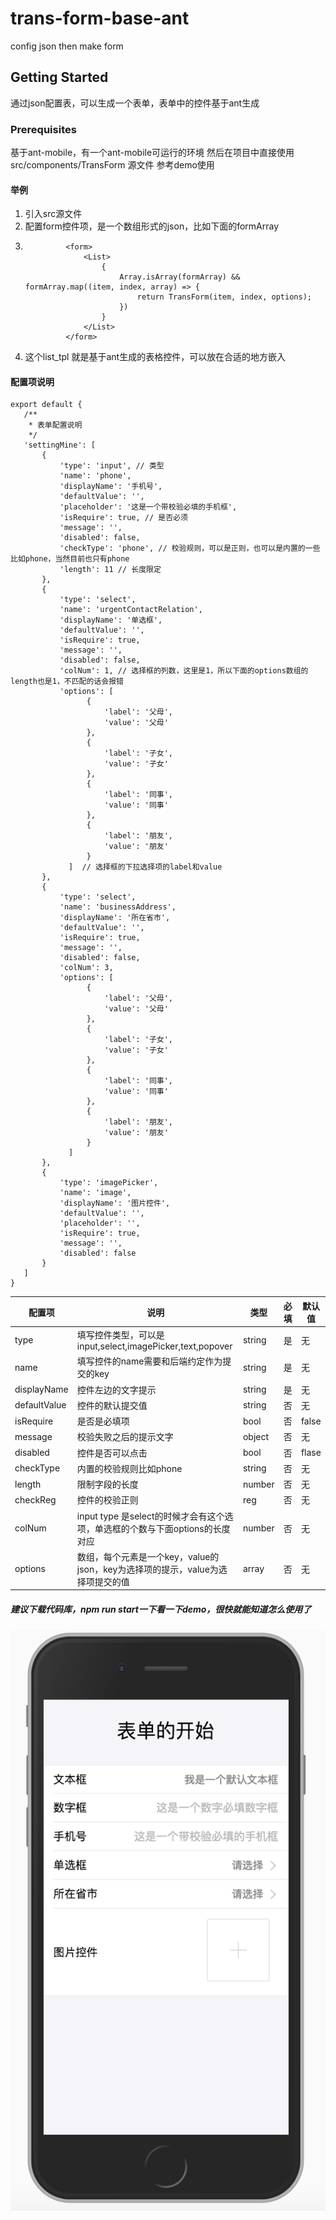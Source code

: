 # trans-form-base-ant
config json then make form 

## Getting Started

通过json配置表，可以生成一个表单，表单中的控件基于ant生成

### Prerequisites
基于ant-mobile，有一个ant-mobile可运行的环境
然后在项目中直接使用src/components/TransForm 源文件 参考demo使用

#### 举例
1. 引入src源文件
2. 配置form控件项，是一个数组形式的json，比如下面的formArray
3. ```        let list_tpl =
            <form>
                <List>
                    {
                        Array.isArray(formArray) && formArray.map((item, index, array) => {
                            return TransForm(item, index, options);
                        })
                    }
                </List>
            </form>
 4. 这个list_tpl 就是基于ant生成的表格控件，可以放在合适的地方嵌入
 
 #### 配置项说明
 ```
 export default {
    /**
     * 表单配置说明
     */
    'settingMine': [
        {
            'type': 'input', // 类型
            'name': 'phone', 
            'displayName': '手机号', 
            'defaultValue': '',
            'placeholder': '这是一个带校验必填的手机框',
            'isRequire': true, // 是否必须
            'message': '',
            'disabled': false,
            'checkType': 'phone', // 校验规则，可以是正则，也可以是内置的一些比如phone，当然目前也只有phone
            'length': 11 // 长度限定
        },
        {
            'type': 'select',
            'name': 'urgentContactRelation',
            'displayName': '单选框',
            'defaultValue': '',
            'isRequire': true,
            'message': '',
            'disabled': false,
            'colNum': 1, // 选择框的列数，这里是1，所以下面的options数组的length也是1，不匹配的话会报错
            'options': [
                  {
                      'label': '父母',
                      'value': '父母'
                  },
                  {
                      'label': '子女',
                      'value': '子女'
                  },
                  {
                      'label': '同事',
                      'value': '同事'
                  },
                  {
                      'label': '朋友',
                      'value': '朋友'
                  }
              ]  // 选择框的下拉选择项的label和value
        },
        {
            'type': 'select',
            'name': 'businessAddress',
            'displayName': '所在省市',
            'defaultValue': '',
            'isRequire': true,
            'message': '',
            'disabled': false,
            'colNum': 3,
            'options': [
                  {
                      'label': '父母',
                      'value': '父母'
                  },
                  {
                      'label': '子女',
                      'value': '子女'
                  },
                  {
                      'label': '同事',
                      'value': '同事'
                  },
                  {
                      'label': '朋友',
                      'value': '朋友'
                  }
              ]
        },
        {
            'type': 'imagePicker',
            'name': 'image',
            'displayName': '图片控件',
            'defaultValue': '',
            'placeholder': '',
            'isRequire': true,
            'message': '',
            'disabled': false
        }
    ]
}
```


| 配置项            | 说明                                       | 类型      | 必填   | 默认值     |
| ---------------- | ---------------------------------------- | ------- | ---- | ------- |
| type          | 填写控件类型，可以是input,select,imagePicker,text,popover | string  | 是    | 无       |
| name             | 填写控件的name需要和后端约定作为提交的key | string  | 是    | 无 |
| displayName      | 控件左边的文字提示    | string | 是   | 无   |
| defaultValue         | 控件的默认提交值 | string  | 否    | 无       |
| isRequire       | 是否是必填项 | bool  | 否    | false       |
| message      | 校验失败之后的提示文字 | object  | 否    | 无       |
| disabled | 控件是否可以点击 | bool   | 否    | flase       |
| checkType          | 内置的校验规则比如phone              |   string      |    否  |    无     |
| length          | 限制字段的长度              |   number      |  否    |     无    |
| checkReg          | 控件的校验正则              |    reg     |    否  |    无     |
| colNum          | input type 是select的时候才会有这个选项，单选框的个数与下面options的长度对应    |    number     |   否   |     无    |
| options          | 数组，每个元素是一个key，value的json，key为选择项的提示，value为选择项提交的值   |   array      |   否   |    无     |


##### 建议下载代码库，npm run start一下看一下demo，很快就能知道怎么使用了
![ScreenShot](/demo.png)


